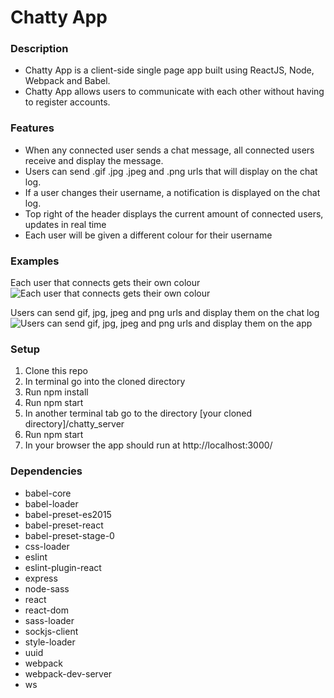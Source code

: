 Chatty App
=====================

### Description
* Chatty App is a client-side single page app built using ReactJS, Node, Webpack and Babel.
* Chatty App allows users to communicate with each other without having to register accounts.

### Features
* When any connected user sends a chat message, all connected users receive and display the message.
* Users can send .gif .jpg .jpeg and .png urls that will display on the chat log.
* If a user changes their username, a notification is displayed on the chat log.
* Top right of the header displays the current amount of connected users, updates in real time
* Each user will be given a different colour for their username


### Examples

Each user that connects gets their own colour
![Each user that connects gets their own colour](https://github.com/gabecadiz/chattyApp/blob/master/docs/chatty-app-demo-01.gif)


Users can send gif, jpg, jpeg and png urls and display them on the chat log
![Users can send gif, jpg, jpeg and png urls and display them on the app](https://github.com/gabecadiz/chattyApp/blob/master/docs/chatty-app-demo-02.gif)

### Setup

1. Clone this repo
2. In terminal go into the cloned directory
3. Run npm install
4. Run npm start
5. In another terminal tab go to the directory [your cloned directory]/chatty_server
6. Run npm start
7. In your browser the app should run at http://localhost:3000/



### Dependencies

* babel-core
* babel-loader
* babel-preset-es2015
* babel-preset-react
* babel-preset-stage-0
* css-loader
* eslint
* eslint-plugin-react
* express
* node-sass
* react
* react-dom
* sass-loader
* sockjs-client
* style-loader
* uuid
* webpack
* webpack-dev-server
* ws








